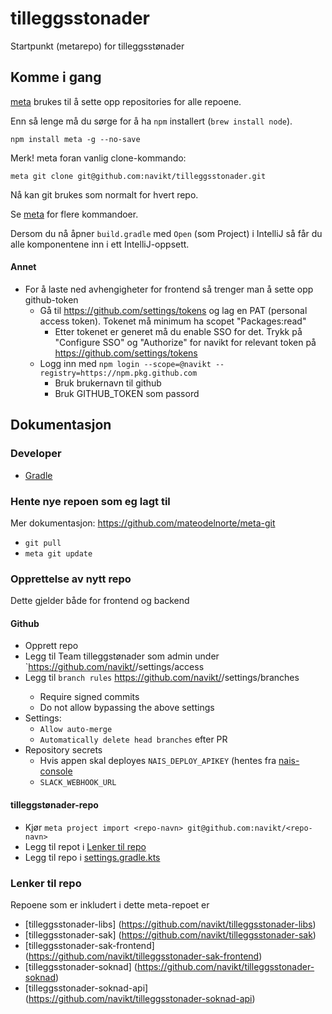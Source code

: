 # tilleggsstonader

Startpunkt (metarepo) for tilleggsstønader

## Komme i gang

[meta](https://github.com/mateodelnorte/meta) brukes til å sette opp
repositories for alle repoene.

Enn så lenge må du sørge for å ha `npm` installert (`brew install node`).

```
npm install meta -g --no-save
```

Merk! meta foran vanlig clone-kommando:

```
meta git clone git@github.com:navikt/tilleggsstonader.git
```

Nå kan git brukes som normalt for hvert repo.

Se [meta](https://github.com/mateodelnorte/meta) for flere kommandoer.

Dersom du nå åpner `build.gradle` med `Open` (som Project) i IntelliJ så får du alle komponentene inn i ett
IntelliJ-oppsett.

#### Annet
* For å laste ned avhengigheter for frontend så trenger man å sette opp github-token
  * Gå til https://github.com/settings/tokens og lag en PAT (personal access token). Tokenet må minimum ha scopet "Packages:read"
    * Etter tokenet er generet må du enable SSO for det. Trykk på "Configure SSO" og "Authorize" for navikt for relevant token på https://github.com/settings/tokens
  * Logg inn med `npm login --scope=@navikt --registry=https://npm.pkg.github.com`
    * Bruk brukernavn til github
    * Bruk GITHUB_TOKEN som passord

## Dokumentasjon
### Developer
* [Gradle](./doc/dev/gradle.md)

### Hente nye repoen som eg lagt til
Mer dokumentasjon: https://github.com/mateodelnorte/meta-git
* `git pull`
* `meta git update`

### Opprettelse av nytt repo

Dette gjelder både for frontend og backend

#### Github
* Opprett repo
* Legg til Team tilleggstønader som admin under `https://github.com/navikt/<repo-navn>/settings/access
* Legg til `branch rules` https://github.com/navikt/<repo-navn>/settings/branches
  * Require signed commits
  * Do not allow bypassing the above settings
* Settings: 
  * `Allow auto-merge` 
  * `Automatically delete head branches` efter PR
* Repository secrets
  * Hvis appen skal deployes `NAIS_DEPLOY_APIKEY` (hentes fra [nais-console](https://console.nav.cloud.nais.io/team/tilleggsstonader/settings)
  * `SLACK_WEBHOOK_URL`

#### tilleggstønader-repo
* Kjør `meta project import <repo-navn> git@github.com:navikt/<repo-navn>`
* Legg til repot i [Lenker til repo](#lenker-til-repo) 
* Legg til repo i [settings.gradle.kts](./settings.gradle.kts)

### Lenker til repo
Repoene som er inkludert i dette meta-repoet er

- [tilleggsstonader-libs] (https://github.com/navikt/tilleggsstonader-libs)
- [tilleggsstonader-sak] (https://github.com/navikt/tilleggsstonader-sak)
- [tilleggsstonader-sak-frontend] (https://github.com/navikt/tilleggsstonader-sak-frontend)
- [tilleggsstonader-soknad] (https://github.com/navikt/tilleggsstonader-soknad)
- [tilleggsstonader-soknad-api] (https://github.com/navikt/tilleggsstonader-soknad-api)
